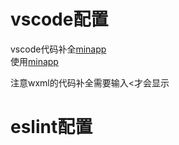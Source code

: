 vscode配置
===
vscode代码补全[minapp](https://qiu8310.github.io/minapp/)  
使用[minapp](https://marketplace.visualstudio.com/items?itemName=qiu8310.minapp-vscode)  
  
注意wxml的代码补全需要输入<才会显示  
  
  
eslint配置  
===
